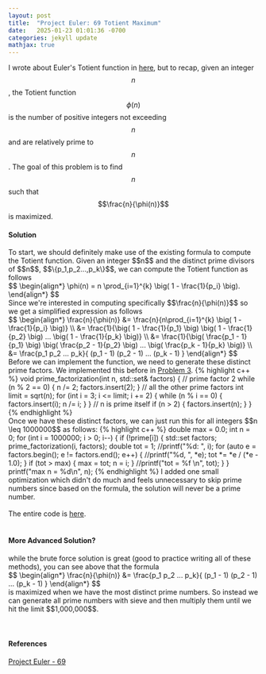 ```yaml
---
layout: post
title:  "Project Euler: 69 Totient Maximum"
date:   2025-01-23 01:01:36 -0700
categories: jekyll update
mathjax: true
---
```

I wrote about Euler's Totient function in <a href="https://strncat.github.io/jekyll/update/2025/01/22/euler-totient.html">here</a>, but to recap, given an integer $$n$$, the Totient function $$\phi(n)$$ is the number of positive integers not exceeding $$n$$ and are relatively prime to $$n$$. The goal of this problem is to find  $$n$$ such that $$\frac{n}{\phi(n)}$$ is maximized.
<!------------------------------------------------------------------------------------>
<h4><b>Solution</b></h4>
To start, we should definitely make use of the existing formula to compute the Totient function. Given an integer $$n$$ and the distinct prime divisors of $$n$$,  $$\{p_1,p_2...,p_k\}$$, we can compute the Totient function as follows
<div>
	$$
	\begin{align*}
	 \phi(n) = n \prod_{i=1}^{k} \big( 1 - \frac{1}{p_i} \big).
	\end{align*}
	$$
</div>
Since we're interested in computing specifically $$\frac{n}{\phi(n)}$$ so we get a simplified expression as follows
<div>
	$$
	\begin{align*}
	 \frac{n}{\phi(n)} &= \frac{n}{n\prod_{i=1}^{k} \big( 1 - \frac{1}{p_i} \big)} \\
	                   &= \frac{1}{\big( 1 - \frac{1}{p_1} \big) \big( 1 - \frac{1}{p_2} \big) ... \big( 1 - \frac{1}{p_k} \big)} \\
					   &= \frac{1}{\big( \frac{p_1 - 1}{p_1} \big) \big( \frac{p_2 - 1}{p_2} \big) ... \big( \frac{p_k - 1}{p_k} \big)}  \\
					   &= \frac{p_1 p_2 ... p_k}{ (p_1 - 1) (p_2 - 1) ... (p_k - 1)  }
	\end{align*}
	$$
</div>
Before we can implement the function, we need to generate these distinct prime factors. We implemented this before in <a href="https://strncat.github.io/jekyll/update/2024/12/24/project-euler-03-largest-prime-factor.html">Problem 3</a>. 
{% highlight c++ %}
void prime_factorization(int n, std::set<int>& factors) {
    // prime factor 2
    while (n % 2 == 0) {
        n /= 2;
        factors.insert(2);
    }
    // all the other prime factors
    int limit = sqrt(n);
    for (int i = 3; i <= limit; i += 2) {
        while (n % i == 0) {
            factors.insert(i);
            n /= i;
        }
    }
    // n is prime itself
    if (n > 2) {
        factors.insert(n);
    }
}
{% endhighlight %}
<br>
Once we have these distinct factors, we can just run this for all integers $$n \leq 1000000$$ as follows:
{% highlight c++ %}
double max = 0.0;
int n = 0;
for (int i = 1000000; i > 0; i--) {
    if (!prime[i]) {
        std::set<int> factors;
        prime_factorization(i, factors);
        double tot = 1;
        //printf("%d: ", i);
        for (auto e = factors.begin(); e != factors.end(); e++) {
                //printf("%d, ", *e);
            tot *= *e / (*e - 1.0);
        }
        if (tot > max) {
            max = tot;
            n = i;
        }
        //printf("tot = %f \n", tot);
    }
}
printf("max n = %d\n", n);
{% endhighlight %}
I added one small optimization which didn't do much and feels unnecessary to skip prime numbers since based on the formula, the solution will never be a prime number.
<br>
<br>
The entire code is <a href="https://github.com/strncat/project-euler/blob/main/0069-totient-maximum">here</a>.
<br>
<br>
<!------------------------------------------------------------------------------------>
<h4><b>More Advanced Solution?</b></h4>
while the brute force solution is great (good to practice writing all of these methods), you can see above that the formula
<div>
	$$
	\begin{align*}
	 \frac{n}{\phi(n)} &= \frac{p_1 p_2 ... p_k}{ (p_1 - 1) (p_2 - 1) ... (p_k - 1)  }
	\end{align*}
	$$
</div>
is maximized when we have the most distinct prime numbers. So instead we can generate all prime numbers with sieve and then multiply them until we hit the limit $$1,000,000$$.
<br>
<br>
<br>
<!------------------------------------------------------------------------------------>
<h4><b>References</b></h4>
<a href="https://projecteuler.net/problem=69">Project Euler - 69</a>
<br>
<br>


